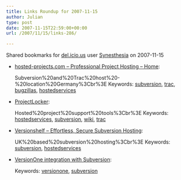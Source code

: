 ```yaml
---
title: Links Roundup for 2007-11-15
author: Julian
type: post
date: 2007-11-15T22:59:00+00:00
url: /2007/11/15/links-286/

---
```

Shared bookmarks for [del.icio.us][1] user  [Synesthesia][2] on 2007-11-15

  * [hosted-projects.com &#8211; Professional Project Hosting &#8211; Home][3]:
  
    Subversion%20and%20Trac%20host%20-%20location%20Germany%3Cbr%3E Keywords: [subversion][4], [trac][5], [bugzillas][6], [hostedservices][7]
  * [ProjectLocker][8]:
  
    Hosted%20project%20support%20tools%3Cbr%3E Keywords: [hostedservices][7], [subversion][4], [wiki][9], [trac][5]
  * [Versionshelf &#8211; Effortless, Secure Subversion Hosting][10]:
  
    UK%20based%20subversion%20hosting%3Cbr%3E Keywords: [subversion][4], [hostedservices][7]
  * [VersionOne integration with Subversion][11]:
   
    Keywords: [versionone][12], [subversion][4]

 [1]: http://del.icio.us/
 [2]: http://del.icio.us/synesthesia
 [3]: http://www.hosted-projects.com/index.php "http://www.hosted-projects.com/index.php"
 [4]: http://del.icio.us/synesthesia/subversion
 [5]: http://del.icio.us/synesthesia/trac
 [6]: http://del.icio.us/synesthesia/bugzillas
 [7]: http://del.icio.us/synesthesia/hostedservices
 [8]: http://www.projectlocker.com/ "http://www.projectlocker.com/"
 [9]: http://del.icio.us/synesthesia/wiki
 [10]: http://www.versionshelf.com/ "http://www.versionshelf.com/"
 [11]: http://community.versionone.com/Downloads/Documentation/Subversion.aspx "http://community.versionone.com/Downloads/Documentation/Subversion.aspx"
 [12]: http://del.icio.us/synesthesia/versionone